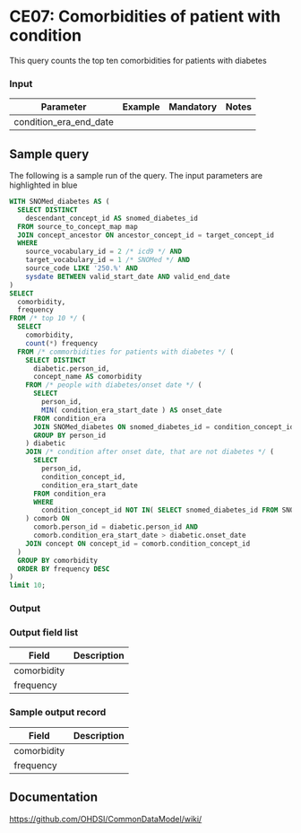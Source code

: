 # CE07: Comorbidities of patient with condition

This query counts the top ten comorbidities for patients with diabetes

### Input

|  Parameter |  Example |  Mandatory |  Notes |
| --- | --- | --- | --- |
| condition_era_end_date |   |   |   |

## Sample query
The following is a sample run of the query. The input parameters are highlighted in  blue

```sql
WITH SNOMed_diabetes AS ( 
  SELECT DISTINCT 
    descendant_concept_id AS snomed_diabetes_id 
  FROM source_to_concept_map map 
  JOIN concept_ancestor ON ancestor_concept_id = target_concept_id 
  WHERE 
    source_vocabulary_id = 2 /* icd9 */ AND 
    target_vocabulary_id = 1 /* SNOMed */ AND 
    source_code LIKE '250.%' AND 
    sysdate BETWEEN valid_start_date AND valid_end_date
) 
SELECT 
  comorbidity, 
  frequency 
FROM /* top 10 */ ( 
  SELECT 
    comorbidity, 
    count(*) frequency 
  FROM /* commorbidities for patients with diabetes */ ( 
    SELECT DISTINCT 
      diabetic.person_id, 
      concept_name AS comorbidity 
    FROM /* people with diabetes/onset date */ ( 
      SELECT 
        person_id, 
        MIN( condition_era_start_date ) AS onset_date 
      FROM condition_era 
      JOIN SNOMed_diabetes ON snomed_diabetes_id = condition_concept_id 
      GROUP BY person_id 
    ) diabetic 
    JOIN /* condition after onset date, that are not diabetes */ ( 
      SELECT 
        person_id, 
        condition_concept_id, 
        condition_era_start_date 
      FROM condition_era 
      WHERE 
        condition_concept_id NOT IN( SELECT snomed_diabetes_id FROM SNOMed_diabetes ) 
    ) comorb ON 
      comorb.person_id = diabetic.person_id AND 
      comorb.condition_era_start_date > diabetic.onset_date 
    JOIN concept ON concept_id = comorb.condition_concept_id 
  ) 
  GROUP BY comorbidity 
  ORDER BY frequency DESC 
) 
limit 10;
```

### Output

### Output field list

|  Field |  Description |
| --- | --- |
| comorbidity |   |
| frequency |   |

### Sample output record

|  Field |  Description |
| --- | --- |
| comorbidity |   |
| frequency |   |

## Documentation
https://github.com/OHDSI/CommonDataModel/wiki/
